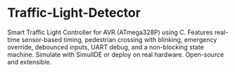 # Traffic-Light-Detector
Smart Traffic Light Controller for AVR (ATmega328P) using C. Features real-time sensor-based timing, pedestrian crossing with blinking, emergency override, debounced inputs, UART debug, and a non-blocking state machine. Simulate with SimulIDE or deploy on real hardware. Open-source and extensible.
